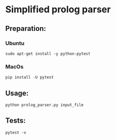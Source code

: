 # Simplified prolog parser
## Preparation:
### Ubuntu
```
sudo apt-get install -y python-pytest
```
### MacOs
```
pip install -U pytest
```
## Usage:
```
python prolog_parser.py input_file
```
## Tests:
```
pytest -v
```
